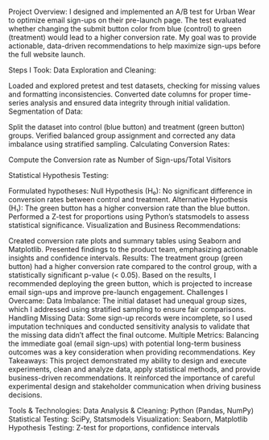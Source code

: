 Project Overview:
I designed and implemented an A/B test for Urban Wear to optimize email sign-ups on their pre-launch page. The test evaluated whether changing the submit button color from blue (control) to green (treatment) would lead to a higher conversion rate. My goal was to provide actionable, data-driven recommendations to help maximize sign-ups before the full website launch.

Steps I Took:
Data Exploration and Cleaning:

Loaded and explored pretest and test datasets, checking for missing values and formatting inconsistencies.
Converted date columns for proper time-series analysis and ensured data integrity through initial validation.
Segmentation of Data:

Split the dataset into control (blue button) and treatment (green button) groups.
Verified balanced group assignment and corrected any data imbalance using stratified sampling.
Calculating Conversion Rates:

Compute the Conversion rate as 
Number of Sign-ups/Total Visitors
 
Statistical Hypothesis Testing:

Formulated hypotheses:
Null Hypothesis (H₀): No significant difference in conversion rates between control and treatment.
Alternative Hypothesis (H₁): The green button has a higher conversion rate than the blue button.
Performed a Z-test for proportions using Python’s statsmodels to assess statistical significance.
Visualization and Business Recommendations:

Created conversion rate plots and summary tables using Seaborn and Matplotlib.
Presented findings to the product team, emphasizing actionable insights and confidence intervals.
Results:
The treatment group (green button) had a higher conversion rate compared to the control group, with a statistically significant p-value (< 0.05).
Based on the results, I recommended deploying the green button, which is projected to increase email sign-ups and improve pre-launch engagement.
Challenges I Overcame:
Data Imbalance: The initial dataset had unequal group sizes, which I addressed using stratified sampling to ensure fair comparisons.
Handling Missing Data: Some sign-up records were incomplete, so I used imputation techniques and conducted sensitivity analysis to validate that the missing data didn’t affect the final outcome.
Multiple Metrics: Balancing the immediate goal (email sign-ups) with potential long-term business outcomes was a key consideration when providing recommendations.
Key Takeaways:
This project demonstrated my ability to design and execute experiments, clean and analyze data, apply statistical methods, and provide business-driven recommendations. It reinforced the importance of careful experimental design and stakeholder communication when driving business decisions.

Tools & Technologies:
Data Analysis & Cleaning: Python (Pandas, NumPy)
Statistical Testing: SciPy, Statsmodels
Visualization: Seaborn, Matplotlib
Hypothesis Testing: Z-test for proportions, confidence intervals
